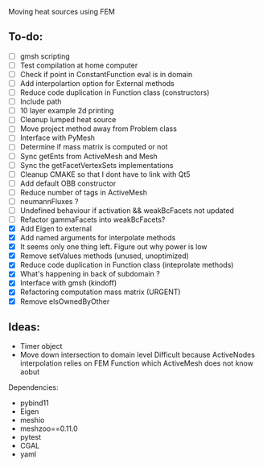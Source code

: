 Moving heat sources using FEM

To-do:
------
- [ ] gmsh scripting
- [ ] Test compilation at home computer
- [ ] Check if point in ConstantFunction eval is in domain
- [ ] Add interpolartion option for External methods
- [ ] Reduce code duplication in Function class (constructors)
- [ ] Include path
- [ ] 10 layer example 2d printing
- [ ] Cleanup lumped heat source
- [ ] Move project method away from Problem class
- [ ] Interface with PyMesh
- [ ] Determine if mass matrix is computed or not
- [ ] Sync getEnts from ActiveMesh and Mesh
- [ ] Sync the getFacetVertexSets implementations
- [ ] Cleanup CMAKE so that I dont have to link with Qt5
- [ ] Add default OBB constructor
- [ ] Reduce number of tags in ActiveMesh
- [ ] neumannFluxes ?
- [ ] Undefined behaviour if activation && weakBcFacets not updated
- [ ] Refactor gammaFacets into weakBcFacets?
- [x] Add Eigen to external
- [x] Add named arguments for interpolate methods
- [x] It seems only one thing left. Figure out why power is low
- [x] Remove setValues methods (unused, unoptimized)
- [x] Reduce code duplication in Function class (inteprolate methods)
- [x] What's happening in back of subdomain ?
- [x] Interface with gmsh (kindoff)
- [x] Refactoring computation mass matrix (URGENT)
- [x] Remove elsOwnedByOther

Ideas:
------
- Timer object
- Move down intersection to domain level
Difficult because ActiveNodes interpolation relies on
FEM Function which ActiveMesh does not know aobut

Dependencies:

- pybind11
- Eigen
- meshio
- meshzoo==0.11.0
- pytest
- CGAL
- yaml
